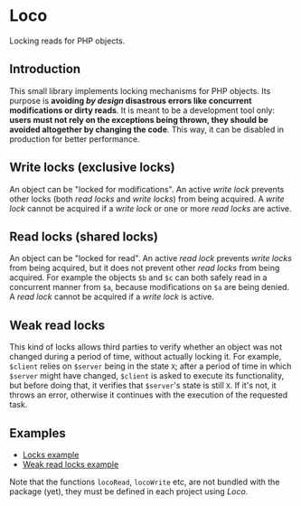 # Loco

Locking reads for PHP objects.

## Introduction 

This small library implements locking mechanisms for PHP objects. Its purpose is **avoiding
_by design_ disastrous errors like concurrent modifications or dirty reads**. It is meant
to be a development tool only: **users must not rely on the exceptions being thrown, they
should be avoided altogether by changing the code**. This way, it can be disabled in
production for better performance.

## Write locks (exclusive locks)

An object can be "locked for modifications". An active _write lock_ prevents other locks
(both _read locks_ and _write locks_) from being acquired. A _write lock_ cannot be acquired
if a _write lock_ or one or more _read locks_ are active.

## Read locks (shared locks)

An object can be "locked for read". An active _read lock_ prevents _write locks_ from being
acquired, but it does not prevent other _read locks_ from being acquired. For example the
objects `$b` and `$c` can both safely read in a concurrent manner from `$a`, because
modifications on `$a` are being denied. A _read lock_ cannot be acquired if a _write lock_
is active.

## Weak read locks

This kind of locks allows third parties to verify whether an object was not changed during
a period of time, without actually locking it. For example, `$client` relies on `$server`
being in the state `X`; after a period of time in which `$server` might have changed,
`$client` is asked to execute its functionality, but before doing that, it verifies that
`$server`'s state is still `X`. If it's not, it throws an error, otherwise it continues with
the execution of the requested task.

## Examples 

- [Locks example](examples/locks.php)
- [Weak read locks example](examples/weakReadLocks.php)

Note that the functions `locoRead`, `locoWrite` etc, are not bundled with the package (yet),
they must be defined in each project using _Loco_. 
